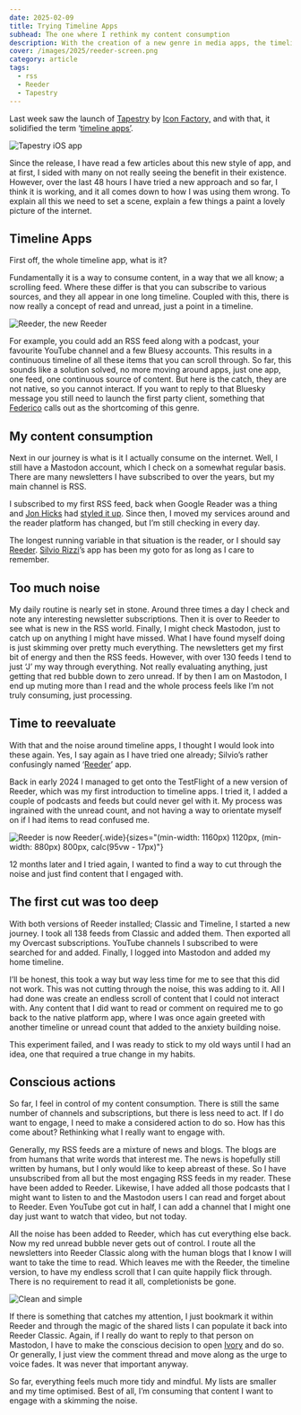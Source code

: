```yaml
---
date: 2025-02-09
title: Trying Timeline Apps
subhead: The one where I rethink my content consumption
description: With the creation of a new genre in media apps, the timeline app, I experiement with how to manage all of the content I consume and engage with.
cover: /images/2025/reeder-screen.png
category: article
tags:
  - rss
  - Reeder
  - Tapestry
---
```


Last week saw the launch of [Tapestry](https://usetapestry.com) by [Icon Factory,](https://iconfactory.com) and with that, it solidified the term ‘[timeline apps’](https://www.theverge.com/apps/605756/tapestry-reeder-surf-timeline-apps).

![Tapestry iOS app](/images/2025/Tapestry-Hero-Selected-iPhone.png)

Since the release, I have read a few articles about this new style of app, and at first, I sided with many on not really seeing the benefit in their existence. However, over the last 48 hours I have tried a new approach and so far, I think it is working, and it all comes down to how I was using them wrong.
To explain all this we need to set a scene, explain a few things a paint a lovely picture of the internet.

## Timeline Apps
First off, the whole timeline app, what is it?

Fundamentally it is a way to consume content, in a way that we all know; a scrolling feed. Where these differ is that you can subscribe to various sources, and they all appear in one long timeline. Coupled with this, there is now really a concept of read and unread, just a point in a timeline.

![Reeder, the new Reeder](/images/2025/reeder-screen.png)

For example, you could add an RSS feed along with a podcast, your favourite YouTube channel and a few Bluesy accounts. This results in a continuous timeline of all these items that you can scroll through.
So far, this sounds like a solution solved, no more moving around apps, just one app, one feed, one continuous source of content. But here is the catch, they are not native, so you cannot interact. If you want to reply to that Bluesky message you still need to launch the first party client, something that [Federico](https://www.macstories.net/stories/the-many-purposes-of-timeline-apps-for-the-open-web/) calls out as the shortcoming of this genre.


## My content consumption
Next in our journey is what is it I actually consume on the internet.
Well, I still have a Mastodon account, which I check on a somewhat regular basis. There are many newsletters I have subscribed to over the years, but my main channel is RSS.

I subscribed to my first RSS feed, back when Google Reader was a thing and [Jon Hicks](https://hicks.design) had [styled it up](https://hicks.design/journal/heres-helvetireader). Since then, I moved my services around and the reader platform has changed, but I’m still checking in every day.

The longest running variable in that situation is the reader, or I should say [Reeder](https://reederapp.com/classic/). [Silvio Rizzi](https://gloria.social/@rizzi)’s app has been my goto for as long as I care to remember.

## Too much noise
My daily routine is nearly set in stone. Around three times a day I check and note any interesting newsletter subscriptions. Then it is over to Reeder to see what is new in the RSS world. Finally, I might check Mastodon, just to catch up on anything I might have missed.
What I have found myself doing is just skimming over pretty much everything. The newsletters get my first bit of energy and then the RSS feeds. However, with over 130 feeds I tend to just ‘J’ my way through everything. Not really evaluating anything, just getting that red bubble down to zero unread. If by then I am on Mastodon, I end up muting more than I read and the whole process feels like I’m not truly consuming, just processing.

## Time to reevaluate
With that and the noise around timeline apps, I thought I would look into these again. Yes, I say again as I have tried one already; Silvio’s rather confusingly named ‘[Reeder](https://reederapp.com)’ app.

Back in early 2024 I managed to get onto the TestFlight of a new version of Reeder, which was my first introduction to timeline apps. I tried it, I added a couple of podcasts and feeds but could never gel with it. My process was ingrained with the unread count, and not having a way to orientate myself on if I had items to read confused me.

![Reeder is now Reeder](/images/2025/69fc219506d8cd49.png){.wide}{sizes="(min-width: 1160px) 1120px, (min-width: 880px) 800px, calc(95vw - 17px)"}

12 months later and I tried again, I wanted to find a way to cut through the noise and just find content that I engaged with.

## The first cut was too deep
With both versions of Reeder installed; Classic and Timeline, I started a new journey.
I took all 138 feeds from Classic and added them. Then exported all my Overcast subscriptions. YouTube channels I subscribed to were searched for and added. Finally, I logged into Mastodon and added my home timeline.

I’ll be honest, this took a way but way less time for me to see that this did not work. This was not cutting through the noise, this was adding to it. All I had done was create an endless scroll of content that I could not interact with. Any content that I did want to read or comment on required me to go back to the native platform app, where I was once again greeted with another timeline or unread count that added to the anxiety building noise.

This experiment failed, and I was ready to stick to my old ways until I had an idea, one that required a true change in my habits.

## Conscious actions
So far, I feel in control of my content consumption. There is still the same number of channels and subscriptions, but there is less need to act. If I do want to engage, I need to make a considered action to do so. How has this come about? Rethinking what I really want to engage with.

Generally, my RSS feeds are a mixture of news and blogs. The blogs are from humans that write words that interest me. The news is hopefully still written by humans, but I only would like to keep abreast of these. So I have unsubscribed from all but the most engaging RSS feeds in my reader. These have been added to Reeder.
Likewise, I have added all those podcasts that I might want to listen to and the Mastodon users I can read and forget about to Reeder. Even YouTube got cut in half, I can add a channel that I might one day just want to watch that video, but not today.

All the noise has been added to Reeder, which has cut everything else back. Now my red unread bubble never gets out of control. I route all the newsletters into Reeder Classic along with the human blogs that I know I will want to take the time to read. Which leaves me with the Reeder, the timeline version, to have my endless scroll that I can quite happily flick through. There is no requirement to read it all, completionists be gone.

![Clean and simple](/images/2025/IMG_0260.PNG)

If there is something that catches my attention, I just bookmark it within Reeder and through the magic of the shared lists I can populate it back into Reeder Classic.
Again, if I really do want to reply to that person on Mastodon, I have to make the conscious decision to open [Ivory](https://tapbots.social/@ivory) and do so. Or generally, I just view the comment thread and move along as the urge to voice fades. It was never that important anyway.

So far, everything feels much more tidy and mindful. My lists are smaller and my time optimised. Best of all, I’m consuming that content I want to engage with a skimming the noise.
